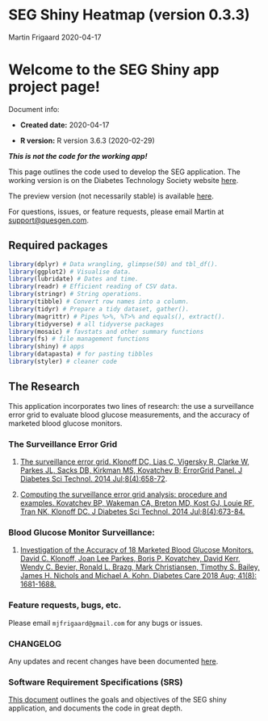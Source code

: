 SEG Shiny Heatmap (version 0.3.3)
================
Martin Frigaard
2020-04-17

# Welcome to the SEG Shiny app project page\!

Document info:

  - **Created date:** 2020-04-17

  - **R version:** R version 3.6.3 (2020-02-29)

***This is not the code for the working app\!***

This page outlines the code used to develop the SEG application. The
working version is on the Diabetes Technology Society website
[here](https://www.diabetestechnology.org/seg/).

The preview version (not necessarily stable) is available
[here](https://mfrigaard.shinyapps.io/seg-shiny-033/).

For questions, issues, or feature requests, please email Martin at
<support@quesgen.com>.

## Required packages

``` r
library(dplyr) # Data wrangling, glimpse(50) and tbl_df().
library(ggplot2) # Visualise data.
library(lubridate) # Dates and time.
library(readr) # Efficient reading of CSV data.
library(stringr) # String operations.
library(tibble) # Convert row names into a column.
library(tidyr) # Prepare a tidy dataset, gather().
library(magrittr) # Pipes %>%, %T>% and equals(), extract().
library(tidyverse) # all tidyverse packages
library(mosaic) # favstats and other summary functions
library(fs) # file management functions
library(shiny) # apps
library(datapasta) # for pasting tibbles
library(styler) # cleaner code
```

## The Research

This application incorporates two lines of research: the use a
surveillance error grid to evaluate blood glucose measurements, and the
accuracy of marketed blood glucose monitors.

### The Surveillance Error Grid

1.  [The surveillance error grid. Klonoff DC, Lias C, Vigersky R, Clarke
    W, Parkes JL, Sacks DB, Kirkman MS, Kovatchev B; ErrorGrid Panel. J
    Diabetes Sci Technol. 2014
    Jul;8(4):658-72](http://journals.sagepub.com/doi/full/10.1177/1932296814539589).

2.  [Computing the surveillance error grid analysis: procedure and
    examples. Kovatchev BP, Wakeman CA, Breton MD, Kost GJ, Louie RF,
    Tran NK, Klonoff DC. J Diabetes Sci Technol. 2014
    Jul;8(4):673-84.](https://journals.sagepub.com/doi/full/10.1177/1932296814539590)

### Blood Glucose Monitor Surveillance:

1.  [Investigation of the Accuracy of 18 Marketed Blood Glucose
    Monitors. David C. Klonoff, Joan Lee Parkes, Boris P. Kovatchev,
    David Kerr, Wendy C. Bevier, Ronald L. Brazg, Mark Christiansen,
    Timothy S. Bailey, James H. Nichols and Michael A. Kohn. Diabetes
    Care 2018
    Aug; 41(8): 1681-1688.](http://care.diabetesjournals.org/content/41/8/1681.long)

### Feature requests, bugs, etc.

Please email `mjfrigaard@gmail.com` for any bugs or issues.

### CHANGELOG

Any updates and recent changes have been documented
[here](https://github.com/mjfrigaard/seg-shiny-0.3.3/blob/master/CHANGELOG.md).

### Software Requirement Specifications (SRS)

[This
document](https://github.com/mjfrigaard/seg-shiny-0.3.3/blob/master/SRS-documentation.md)
outlines the goals and objectives of the SEG shiny application, and
documents the code in great depth.
